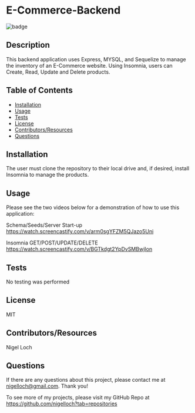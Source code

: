 #  E-Commerce-Backend

![badge](https://img.shields.io/badge/License-MIT-brightgreen)

##  Description

This backend application uses Express, MYSQL, and Sequelize to manage the inventory of an E-Commerce website. Using Insomnia, users can Create, Read, Update and Delete products.

##  Table of Contents
* [Installation](#installation)
* [Usage](#usage)
* [Tests](#tests)
* [License](#license)
* [Contributors/Resources](#contributors)
* [Questions](#questions)

##  Installation

The user must clone the repository to their local drive and, if desired, install Insomnia to manage the products.

##  Usage

Please see the two videos below for a demonstration of how to use this application:

Schema/Seeds/Server Start-up
https://watch.screencastify.com/v/arm0sgYFZM5QJazo5Uni

Insomnia GET/POST/UPDATE/DELETE
https://watch.screencastify.com/v/BGTkdgt2YpDvSMBwjIon


##  Tests

No testing was performed

##  License

MIT

##  Contributors/Resources

Nigel Loch

##  Questions

If there are any questions about this project, please contact me at <nigelloch@gmail.com>. Thank you!

To see more of my projects, please visit my GitHub Repo at <https://github.com/nigelloch?tab=repositories>

  
